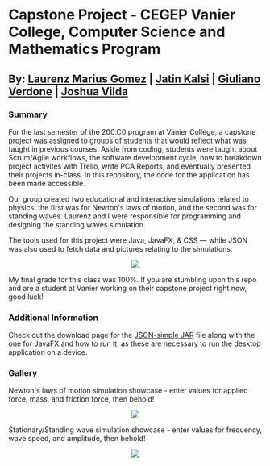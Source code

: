 # Capstone Project - CEGEP Vanier College, Computer Science and Mathematics Program
## By: [Laurenz Marius Gomez](https://github.com/GolimarGit) | [Jatin Kalsi](https://github.com/jateen67) | [Giuliano Verdone](https://github.com/Verdone) | [Joshua Vilda](https://github.com/Gecko30)

### Summary
For the last semester of the 200.C0 program at Vanier College, a capstone project was assigned to groups of students that would reflect what was taught in previous courses. Aside from coding, students were taught about Scrum/Agile workflows, the software development cycle, how to breakdown project activites with Trello, write PCA Reports, and eventually presented their projects in-class. In this repository, the code for the application has been made accessible.

Our group created two educational and interactive simulations related to physics: the first was for Newton's laws of motion, and the second was for standing waves. Laurenz and I were responsible for programming and designing the standing waves simulation.

The tools used for this project were Java, JavaFX, & CSS — while JSON was also used to fetch data and pictures relating to the simulations.
<p align="center">
  <a href="https://skillicons.dev">
    <img src="https://skillicons.dev/icons?i=java,css" />
  </a>
</p>

My final grade for this class was 100%. If you are stumbling upon this repo and are a student at Vanier working on their capstone project right now, good luck!

### Additional Information

Check out the download page for the [JSON-simple JAR](https://code.google.com/archive/p/json-simple/downloads) file along with the one for [JavaFX](https://gluonhq.com/products/javafx/) and [how to run it](https://openjfx.io/openjfx-docs/), as these are necessary to run the desktop application on a device.

### Gallery

Newton's laws of motion simulation showcase - enter values for applied force, mass, and friction force, then behold!
<p align="center">
  <a href="https://user-images.githubusercontent.com/106696411/181864350-9199989d-fab8-470e-99b9-d8df47324afd.gif">
    <img src="https://user-images.githubusercontent.com/106696411/181864350-9199989d-fab8-470e-99b9-d8df47324afd.gif" />
  </a>
</p>

Stationary/Standing wave simulation showcase - enter values for frequency, wave speed, and amplitude, then behold!
<p align="center">
  <a href="https://user-images.githubusercontent.com/106696411/181864363-5cf83c29-6752-4c07-88ba-c76c59b8ee39.gif">
    <img src="https://user-images.githubusercontent.com/106696411/181864363-5cf83c29-6752-4c07-88ba-c76c59b8ee39.gif" />
  </a>
</p>
